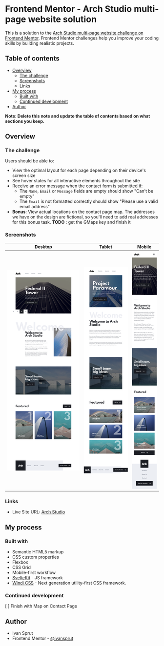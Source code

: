 # Frontend Mentor - Arch Studio multi-page website solution

This is a solution to the [Arch Studio multi-page website challenge on Frontend Mentor](https://www.frontendmentor.io/challenges/arch-studio-multipage-website-wNIbOFYR6). Frontend Mentor challenges help you improve your coding skills by building realistic projects.

## Table of contents

-   [Overview](#overview)
    -   [The challenge](#the-challenge)
    -   [Screenshots](#screenshots)
    -   [Links](#links)
-   [My process](#my-process)
    -   [Built with](#built-with)
    -   [Continued development](#continued-development)
-   [Author](#author)

**Note: Delete this note and update the table of contents based on what sections you keep.**

## Overview

### The challenge

Users should be able to:

-   View the optimal layout for each page depending on their device's screen size
-   See hover states for all interactive elements throughout the site
-   Receive an error message when the contact form is submitted if:
    -   The `Name`, `Email` or `Message` fields are empty should show "Can't be empty"
    -   The `Email` is not formatted correctly should show "Please use a valid email address"
-   **Bonus**: View actual locations on the contact page map. The addresses we have on the design are fictional, so you'll need to add real addresses for this bonus task. **TODO** : get the GMaps key and finish it

### Screenshots

| Desktop               | Tablet              | Mobile               |
| --------------------- | ------------------- | -------------------- |
| ![](./screenshot.png) | ![](./screenmd.png) | ![](./screenmob.png) |

### Links

-   Live Site URL: [Arch Studio](https://arch-studio-svelte.vercel.app/)

## My process

### Built with

-   Semantic HTML5 markup
-   CSS custom properties
-   Flexbox
-   CSS Grid
-   Mobile-first workflow
-   [SvelteKit](https://kit.svelte.dev/) - JS framework
-   [Windi CSS](https://https://windicss.org/) - Next generation utility-first CSS framework.

### Continued development

[ ] Finish with Map on Contact Page

## Author

-   Ivan Sprut
-   Frontend Mentor - [@ivansprut](https://www.frontendmentor.io/profile/isprutfromua)

